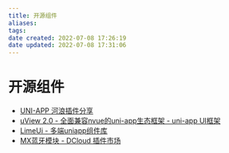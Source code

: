 ```yaml
---
title: 开源组件
aliases: 
tags: 
date created: 2022-07-08 17:26:19
date updated: 2022-07-08 17:31:06
---
```


# 开源组件

- [UNI-APP 河浪插件分享](https://mydarling.gitee.io/uniapp-extend/#/)
- [uView 2.0 - 全面兼容nvue的uni-app生态框架 - uni-app UI框架](https://www.uviewui.com/)
- [LimeUi - 多端uniapp组件库](https://limeui.qcoon.cn/#/painter)
- [MX蓝牙模块 - DCloud 插件市场](https://ext.dcloud.net.cn/plugin?id=4027)
